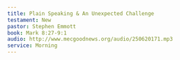 ```yaml
---
title: Plain Speaking & An Unexpected Challenge
testament: New
pastor: Stephen Emmott
book: Mark 8:27-9:1
audio: http://www.mecgoodnews.org/audio/250620171.mp3
service: Morning
---
```


